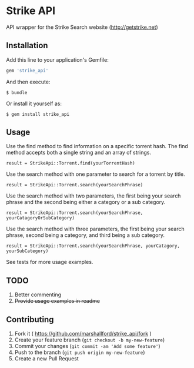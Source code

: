 # Strike API

API wrapper for the Strike Search website (http://getstrike.net)

## Installation

Add this line to your application's Gemfile:

```ruby
gem 'strike_api'
```

And then execute:

    $ bundle

Or install it yourself as:

    $ gem install strike_api

## Usage
Use the find method to find information on a specific torrent hash. The find method accepts both a single string and an array of strings.

```
result = StrikeApi::Torrent.find(yourTorrentHash)
```

Use the search method with one parameter to search for a torrent by title. 

```
result = StrikeApi::Torrent.search(yourSearchPhrase)
```

Use the search method with two parameters, the first being your search phrase and the second being either a category or a sub category.

```
result = StrikeApi::Torrent.search(yourSearchPhrase, yourCatagoryOrSubCategory) 
```

Use the search method with three parameters, the first being your search phrase, second being a category, and third being a sub category.

```
result = StrikeApi::Torrent.search(yourSearchPhrase, yourCatagory, yourSubCategory)
```

 
See tests for more usage examples.

## TODO

1. Better commenting
2. ~~Provide usage examples in readme~~

## Contributing

1. Fork it ( https://github.com/marshallford/strike_api/fork )
2. Create your feature branch (`git checkout -b my-new-feature`)
3. Commit your changes (`git commit -am 'Add some feature'`)
4. Push to the branch (`git push origin my-new-feature`)
5. Create a new Pull Request
